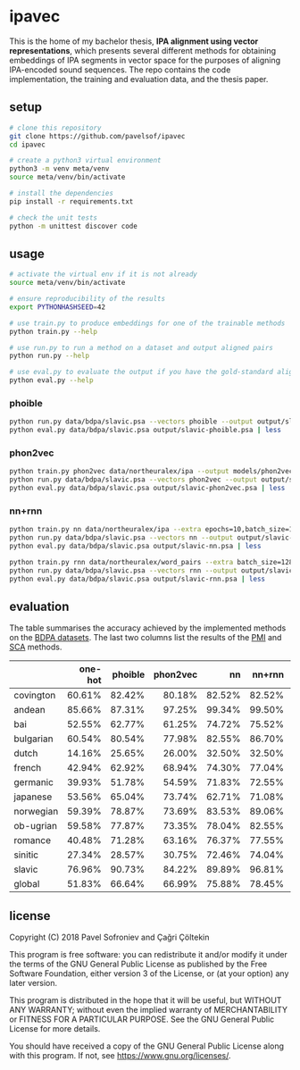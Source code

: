 # ipavec

This is the home of my bachelor thesis, **IPA alignment using vector
representations**, which presents several different methods for obtaining
embeddings of IPA segments in vector space for the purposes of aligning
IPA-encoded sound sequences. The repo contains the code implementation, the
training and evaluation data, and the thesis paper.


## setup

```bash
# clone this repository
git clone https://github.com/pavelsof/ipavec
cd ipavec

# create a python3 virtual environment
python3 -m venv meta/venv
source meta/venv/bin/activate

# install the dependencies
pip install -r requirements.txt

# check the unit tests
python -m unittest discover code
```


## usage

```bash
# activate the virtual env if it is not already
source meta/venv/bin/activate

# ensure reproducibility of the results
export PYTHONHASHSEED=42

# use train.py to produce embeddings for one of the trainable methods
python train.py --help

# use run.py to run a method on a dataset and output aligned pairs
python run.py --help

# use eval.py to evaluate the output if you have the gold-standard alignments
python eval.py --help
```

### phoible

```bash
python run.py data/bdpa/slavic.psa --vectors phoible --output output/slavic-phoible.psa
python eval.py data/bdpa/slavic.psa output/slavic-phoible.psa | less
```

### phon2vec

```bash
python train.py phon2vec data/northeuralex/ipa --output models/phon2vec
python run.py data/bdpa/slavic.psa --vectors phon2vec --output output/slavic-phon2vec.psa
python eval.py data/bdpa/slavic.psa output/slavic-phon2vec.psa | less
```

### nn+rnn

```bash
python train.py nn data/northeuralex/ipa --extra epochs=10,batch_size=128
python run.py data/bdpa/slavic.psa --vectors nn --output output/slavic-nn.psa
python eval.py data/bdpa/slavic.psa output/slavic-nn.psa | less

python train.py rnn data/northeuralex/word_pairs --extra batch_size=128,from_model=models/nn
python run.py data/bdpa/slavic.psa --vectors rnn --output output/slavic-rnn.psa
python eval.py data/bdpa/slavic.psa output/slavic-rnn.psa | less
```


## evaluation

The table summarises the accuracy achieved by the implemented methods on the
[BDPA datasets][bdpa]. The last two columns list the results of the [PMI][pmi]
and [SCA][sca] methods.

|           | one-hot | phoible | phon2vec | nn      | nn+rnn  |     pmi |     sca |
|-----------|--------:|--------:|---------:|--------:|--------:|--------:|--------:|
| covington |  60.61% |  82.42% |   80.18% |  82.52% |  82.52% |  87.80% |  90.24% |
| andean    |  85.66% |  87.31% |   97.25% |  99.34% |  99.50% |       - |  99.67% |
| bai       |  52.55% |  62.77% |   61.25% |  74.72% |  75.52% |       - |  83.45% |
| bulgarian |  60.54% |  80.54% |   77.98% |  82.55% |  86.70% |  81.70% |  89.34% |
| dutch     |  14.16% |  25.65% |   26.00% |  32.50% |  32.50% |  36.67% |  42.20% |
| french    |  42.94% |  62.92% |   68.94% |  74.30% |  77.04% |  71.98% |  80.90% |
| germanic  |  39.93% |  51.78% |   54.59% |  71.83% |  72.55% |       - |  83.48% |
| japanese  |  53.56% |  65.04% |   73.74% |  62.71% |  71.08% |  68.26% |  82.19% |
| norwegian |  59.39% |  78.87% |   73.69% |  83.53% |  89.06% |  78.11% |  91.77% |
| ob-ugrian |  59.58% |  77.87% |   73.35% |  78.04% |  82.55% |  82.09% |  86.04% |
| romance   |  40.48% |  71.28% |   63.16% |  76.37% |  77.55% |  84.51% |  95.62% |
| sinitic   |  27.34% |  28.57% |   30.75% |  72.46% |  74.04% |       - |  98.95% |
| slavic    |  76.96% |  90.73% |   84.22% |  89.89% |  96.81% |  89.36% |  94.15% |
| global    |  51.83% |  66.64% |   66.99% |  75.88% |  78.45% |       - |  84.84% |


## license

Copyright (C) 2018  Pavel Sofroniev and Çağri Çöltekin

This program is free software: you can redistribute it and/or modify
it under the terms of the GNU General Public License as published by
the Free Software Foundation, either version 3 of the License, or
(at your option) any later version.

This program is distributed in the hope that it will be useful,
but WITHOUT ANY WARRANTY; without even the implied warranty of
MERCHANTABILITY or FITNESS FOR A PARTICULAR PURPOSE.  See the
GNU General Public License for more details.

You should have received a copy of the GNU General Public License
along with this program.  If not, see <https://www.gnu.org/licenses/>.


[bdpa]: http://alignments.lingpy.org/
[pmi]: https://doi.org/10.1163/22105832-13030204
[sca]: http://lingulist.de/documents/list-2012-sca.pdf
